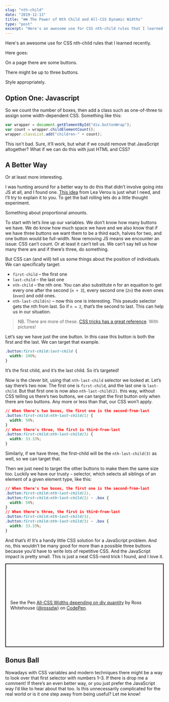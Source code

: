 ```yaml
---
slug: "nth-child"
date: "2019-12-13"
title: "👪 The Power of Nth Child and All-CSS Dynamic Widths"
type: "post"
excerpt: "Here's an awesome use for CSS nth-child rules that I learned recently."
---
```


Here's an awesome use for CSS nth-child rules that I learned recently.

Here goes:

On a page there are some buttons.

There might be up to three buttons.

Style appropriately.

## Option One: Javascript

So we count the number of boxes, then add a class such as one-of-three to assign some width-dependent CSS. Something like this:

```javascript
var wrapper = document.getElementById("div.buttonWrap");
var count = wrapper.childElementCount();
wrapper.classList.add("children-" + count);
```

This isn’t bad. Sure, it’ll work, but what if we could remove that JavaScript altogether? What if we can do this with just HTML and CSS?

## A Better Way

Or at least more interesting.

I was hunting around for a better way to do this that didn’t involve going into JS at all, and I found one. [This idea](https://lea.verou.me/2011/01/styling-children-based-on-their-number-with-css3/) from Lea Verou is just what I need, and I’ll try to explain it to you.
To get the ball rolling lets do a little thought experiment.

Something about proportional amounts.

To start with let’s line up our variables. We don’t know how many buttons we have. We do know how much space we have and we also know that if we have three buttons we want them to be a third each, halves for two, and one button would be full-width. Now removing JS means we encounter an issue: CSS can’t count. Or at least it can’t tell us. We can’t say tell us how many there are and if there’s three, do something.

But CSS can (and will) tell us some things about the position of individuals. We can specifically target:

- `first-child` – the first one
- `last-child` – the last one
- `nth-child` – the nth one. You can also substitute n for an equation to get every one after the second (`n + 3`), every second one (`2n`) the even ones (`even`) and odd ones.
- `nth-last-child(n)` – now this one is interesting. This pseudo selector gets the nth from last. So if `n = 2`, that’s the second to last. This can help us in our situation.

> NB. There are more of these. [CSS tricks has a great reference](https://css-tricks.com/useful-nth-child-recipies/). With pictures!

Let’s say we have just the one button. In this case this button is both the first and the last. We can target that example.

```css
.button:first-child:last-child {
  width: 100%;
}
```

It’s the first child, and it’s the last child. So it’s targeted!

Now is the clever bit, using that `nth-last-child` selector we looked at. Let’s say there’s two now. The first one is `first-child`, and the last one is `last-child`. But that first one is now also `nth-last-child(2)`. this way, without CSS telling us there’s two buttons, we can target the first button only when there are two buttons. Any more or less than that, our CSS won’t apply.

```css
// When there's two boxes, the first one is the second-from-last
.button:first-child:nth-last-child(2) {
  width: 50%;
}
// When there's three, the first is third-from-last
.button:first-child:nth-last-child(3) {
  width: 33.33%;
}
```

Similarly, if we have three, the first-child will be the `nth-last-child(3)` as well, so we can target that.

Then we just need to target the other buttons to make them the same size too. Luckily we have our trusty `~` selector, which selects all siblings of an element of a given element type, like this:

```css
// When there's two boxes, the first one is the second-from-last
.button:first-child:nth-last-child(2),
.button:first-child:nth-last-child(2) ~ .box {
  width: 50%;
}
// When there's three, the first is third-from-last
.button:first-child:nth-last-child(3),
.button:first-child:nth-last-child(3) ~ .box {
  width: 33.33%;
}
```

And that’s it! It’s a handy little CSS solution for a JavaScript problem. And no, this wouldn’t be many good for more than a possible three buttons because you’d have to write lots of repetitive CSS. And the JavaScript impact is pretty small. This is just a neat CSS-nerd trick I found, and I love it.

<div>
  <p class="codepen" data-height="265" data-theme-id="dark" data-default-tab="result" data-user="rossdw" data-slug-hash="ppvwzN" style="height: 265px; box-sizing: border-box; display: flex; align-items: center; justify-content: center; border: 2px solid; margin: 1em 0; padding: 1em;" data-pen-title="All-CSS Widths depending on div quantity">
    <span>See the Pen <a href="https://codepen.io/rossdw/pen/ppvwzN">
    All-CSS Widths depending on div quantity</a> by Ross Whitehouse (<a href="https://codepen.io/rossdw">@rossdw</a>)
    on <a href="https://codepen.io">CodePen</a>.</span>
  </p>
  <script async src="https://static.codepen.io/assets/embed/ei.js"></script>
</div>

## Bonus Ball

Nowadays with CSS variables and modern techniques there might be a way to look over that first selector with numbers 1–3. If there is drop me a comment! If there’s an even better way, or you just prefer the JavaScript way I’d like to hear about that too. Is this unnecessarily complicated for the real world or is it one step away from being useful? Let me know!
